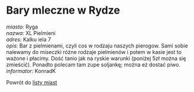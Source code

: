 # Bary mleczne w Rydze



*miasto:*  Ryga   <br/>
*nazwa:*  XL Pielmieni   <br/>
*adres:*   Kalku iela 7 <br/>
*opis:*  Bar z pielmienami, czyli cos w rodzaju naszych pierogow. Sami sobie nalewamy do miseczki różne rodzaje pielmienów i potem w kasie jest to ważone i płacimy. Dość tanio jak na ryskie warunki (poniżej 5zł można się zmieścić). Ponadto polecam tam zupe soljankę; można eż dostać piwo.    <br/>
*informator:*  KonradK   <br/>


Powrót do [listy miast](/bary_mleczne)
